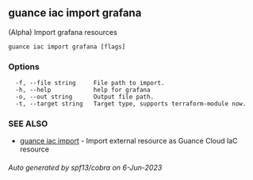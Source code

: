 ## guance iac import grafana

(Alpha) Import grafana resources

```
guance iac import grafana [flags]
```

### Options

```
  -f, --file string     File path to import.
  -h, --help            help for grafana
  -o, --out string      Output file path.
  -t, --target string   Target type, supports terraform-module now.
```

### SEE ALSO

- [guance iac import](guance_iac_import.md) - Import external resource as Guance Cloud IaC resource

###### Auto generated by spf13/cobra on 6-Jun-2023
